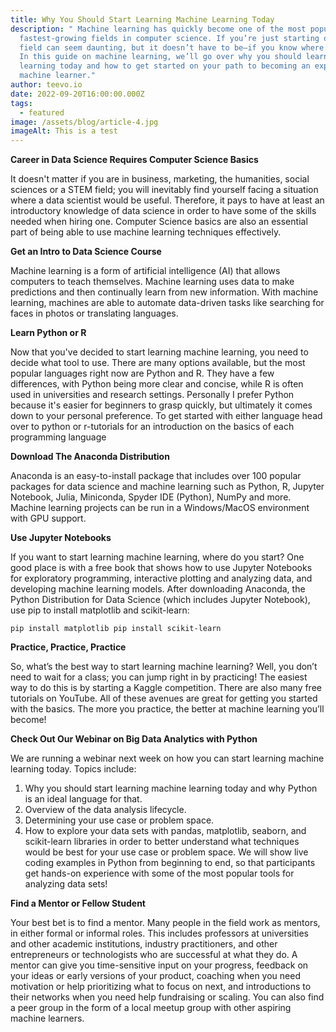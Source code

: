 ```yaml
---
title: Why You Should Start Learning Machine Learning Today
description: " Machine learning has quickly become one of the most popular and
  fastest-growing fields in computer science. If you’re just starting out, this
  field can seem daunting, but it doesn’t have to be—if you know where to start.
  In this guide on machine learning, we’ll go over why you should learn machine
  learning today and how to get started on your path to becoming an expert
  machine learner."
author: teevo.io
date: 2022-09-20T16:00:00.000Z
tags:
  - featured
image: /assets/blog/article-4.jpg
imageAlt: This is a test
---
```

<!--StartFragment-->

**Career in Data Science Requires Computer Science Basics**

It doesn't matter if you are in business, marketing, the humanities, social sciences or a STEM field; you will inevitably find yourself facing a situation where a data scientist would be useful. Therefore, it pays to have at least an introductory knowledge of data science in order to have some of the skills needed when hiring one. Computer Science basics are also an essential part of being able to use machine learning techniques effectively.

**Get an Intro to Data Science Course**

Machine learning is a form of artificial intelligence (AI) that allows computers to teach themselves. Machine learning uses data to make predictions and then continually learn from new information. With machine learning, machines are able to automate data-driven tasks like searching for faces in photos or translating languages.

**Learn Python or R**

Now that you've decided to start learning machine learning, you need to decide what tool to use. There are many options available, but the most popular languages right now are Python and R. They have a few differences, with Python being more clear and concise, while R is often used in universities and research settings. Personally I prefer Python because it's easier for beginners to grasp quickly, but ultimately it comes down to your personal preference. To get started with either language head over to python or r-tutorials for an introduction on the basics of each programming language

**Download The Anaconda Distribution**

Anaconda is an easy-to-install package that includes over 100 popular packages for data science and machine learning such as Python, R, Jupyter Notebook, Julia, Miniconda, Spyder IDE (Python), NumPy and more. Machine learning projects can be run in a Windows/MacOS environment with GPU support.

**Use Jupyter Notebooks**

If you want to start learning machine learning, where do you start? One good place is with a free book that shows how to use Jupyter Notebooks for exploratory programming, interactive plotting and analyzing data, and developing machine learning models. After downloading Anaconda, the Python Distribution for Data Science (which includes Jupyter Notebook), use pip to install matplotlib and scikit-learn:

`pip install matplotlib pip install scikit-learn`

**Practice, Practice, Practice**

So, what’s the best way to start learning machine learning? Well, you don’t need to wait for a class; you can jump right in by practicing! The easiest way to do this is by starting a Kaggle competition. There are also many free tutorials on YouTube. All of these avenues are great for getting you started with the basics. The more you practice, the better at machine learning you’ll become!



**Check Out Our Webinar on Big Data Analytics with Python**

We are running a webinar next week on how you can start learning machine learning today. Topics include: 

1. Why you should start learning machine learning today and why Python is an ideal language for that. 
2. Overview of the data analysis lifecycle. 
3. Determining your use case or problem space. 
4. How to explore your data sets with pandas, matplotlib, seaborn, and scikit-learn libraries in order to better understand what techniques would be best for your use case or problem space. We will show live coding examples in Python from beginning to end, so that participants get hands-on experience with some of the most popular tools for analyzing data sets!

**Find a Mentor or Fellow Student**

Your best bet is to find a mentor. Many people in the field work as mentors, in either formal or informal roles. This includes professors at universities and other academic institutions, industry practitioners, and other entrepreneurs or technologists who are successful at what they do. A mentor can give you time-sensitive input on your progress, feedback on your ideas or early versions of your product, coaching when you need motivation or help prioritizing what to focus on next, and introductions to their networks when you need help fundraising or scaling. You can also find a peer group in the form of a local meetup group with other aspiring machine learners.



<!--EndFragment-->